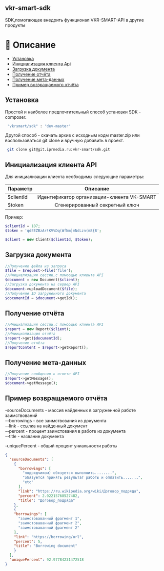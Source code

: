 ## vkr-smart-sdk

SDK,помогающее внедрить функционал VKR-SMART-API в другие продукты

# 📗 Описание

- [Установка](#Установка)
- [Инициализация клиента Api](#Инициализация-клиента-API)
- [Загрузка документа](#Загрузка-документа)
- [Получение отчёта](#Получение-отчёта)
- [Получение мета-данных](#Получение-мета-данных)
- [Пример возвращаемого отчёта](#Пример-возвращаемого-отчёта)

## Установка

Простой и наиболее предпочтительный способ установки SDK - composer.

```bash
 "vkrsmart/sdk" : "dev-master"
```

Другой способ - скачать архив с исходным кодм master.zip или воспользоваться git clone и вручную добавить в проект.

```bash
 git clone git@git.iprmedia.ru:vkr-smart/sdk.git
```

## Инициализация клиента API

Для инициализации клиента необходимы следующие параметры:

| Параметр  |                  Описание                  | 
|:----------|:------------------------------------------:|
| $clientId | Идентификатор организации-клиента VK-SMART |
| $token    |       Сгенерированный секретный ключ       |

Пример:

```php
$clientId = 187;
$token = 'qdEEZBzAr!KV%Dq(WfNm]mNdLzn(m8{8';

$client = new Client($clientId, $token);
```
## Загрузка документа

```php
//Получение файла из запроса
$file = $request->file('file');
//Инициализация сессии,с помоощью клиента API
$document = new Document($client);
//Загрузка документа на сервер API
$document->uploadDocument($file);
//Получение ID загруженного документа
$documentId = $document->getId();
```

## Получение отчёта

```php
//Инициализация сессии,с помоощью клиента API
$report = new Report($client);
//Иниициализация отчёта
$report->get($documentId);
//Получение отчёта
$reportContent = $report->getReport();
```

## Получение мета-данных

```php
//Получение сообщения в ответе API
$report->getMessage(); 
$document->getMessage();
```

## Пример возвращаемого отчёта

-sourceDocuments - массив найденных в загруженной работе заимствований  
--borrowings - все заимствования из документа  
--link - ссылка на найденный документ  
--percent - процент заимстования в работе из документа  
--title - название документа  

-uniquePercent - общий процент униальности работы


```json
{
  "sourceDocuments": [
    {
      "borrowings": [
        "подрядчиком) обязуется выполнить........",
        "обязуется принять результат работы и оплатить.......",
        "etc"
      ],
      "link": "https://ru.wikipedia.org/wiki/Договор_подряда",
      "percent": 2.02215768527482,
      "title": "Договор_подряда"
    },
    {
    "borrowings": [
      "заимстоваванный фрагмент 1",
      "заимстоваванный фрагмент 2",
      "заимстоваванный фрагмент 2"
    ],
    "link": "https://borrowing/url",
    "percent": 5,
    "title": "Borrowing document"
    }
  ],
  "uniquePercent": 92.97784231472518
}
```








